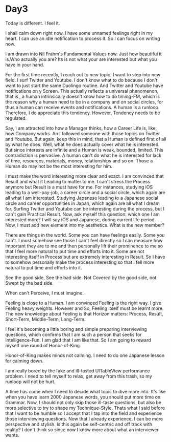 # Day3

Today is different. I feel it.

I shall calm down right now. I have some unnamed feelings right in my heart. I can use an idle notification to process it. So I can focus on writing now.

I am drawn into Nil Frahm's Fundamental Values now. Just how beautiful it is.Who actually you are? Its is not what your are interested but what you have in your hand.

For the first time recently, I reach out to new topic. I want to step into new field. I surf Twitter and Youtube. I don't know what to do because I don't want to just start the same Duolingo routine. And Twitter and Youtube have notifications on y Screen. This actually reflects a universal phenomenon, that is , a human intrinsically doesn't know how to do timing-FM, which is the reason why a human need to be in a company and on social circles, for thus a human can receive events and notifications. A human is a runloop. Therefore, I do appreciate this tendency. However, Tendency needs to be regulated.

Say, I am attracted into how a Manager thinks, how a Career Life is, like, how Company works. An I followed someone with those topics on Twitter and Youtube. But again, keep this in mind, that a Human is defined first of all by what he does. Well, what he does actually cover what he is interested. But since interests are infinite and a Human is weak, bounded, limited. This contradiction is pervasive. A human can't do what he is interested for lack of time, resources, materials, money, relationships and so on. Those a Human do may not be the most interesting for him.

I must make the word interesting more clear and exact. I am convinced that Result and what it Leading to matter to me. I can't stress the Process anymore but Result is a must have for me. For instances, studying iOS leading to a well-pay-job, a career circle and a social circle, which again are all what I am interested. Studying Japanese leading to a Japanese social circle and career opportunities in Japan, which again are all what I dream for. Surfing Twitter and Youtube can be interesting during the process, but I can't gain Practical Result. Now, ask myself this question: which one I am interested more? I will say iOS and Japanese, during current life period. Now, I must add new element into my aesthetics. What is the new member? 

There are things in the world. Some you can have feelings easily. Some you can't. I must somehow see those I can't feel directly so I can measure how important they are to me and then personally lift their prominence to me so that I feel more natural to put time and efforts into it. Some are not interesting itself in Process but are extremely interesting in Result. So I have to somehow personally make the process interesting so that I fell more natural to put time and efforts into it.

See the good side, See the bad side. Not Covered by the good side, not Swept by the bad side.

When can't Perceive, I must Imagine.

Feeling is close to a Human. I am convinced Feeling is the right way. I give Feeling heavy weights. However and So, Feeling itself must be learnt more. The new knowledge about Feeling is that Horizon matters: Process, Result, Short-Term, Middle-Term, Long-Term.

I feel it's becoming a little boring and simple preparing interviewing questions, which confirms that I am such a person that seeks for Intelligence-Fun. I am glad that I am like that. So I am going to reward myself one round of Honor-of-King.

Honor-of-King makes minds not calming. I need to do one Japanese lesson for calming down.

I am really bored by the fake and ill-tasted UITableView performance problem. I need to tell myself to relax, get away from this trash, so my runloop will not be hurt.

A time has come when I need to decide what topic to dive more into. It's like when you have learn 2000 Japanese words, you should put more time on Grammar. Now, I should not only skip those ill-taste questions, but also be more selective to try to shape my Technique-Style. Thats what I said before that I want to be humble so I accept that I tap into the field and experience those interviewing questions. Now that I already experience, I can be more perspective and stylish. Is this again be self-centric and off track with reality? I don't think so since now I know more about what an interviewer wants.

